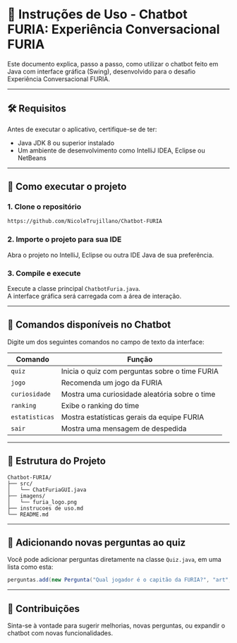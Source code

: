 # 📖 Instruções de Uso - Chatbot FURIA: Experiência Conversacional FURIA

Este documento explica, passo a passo, como utilizar o chatbot feito em Java com interface gráfica (Swing), desenvolvido para o desafio Experiência Conversacional FURIA.

---

## 🛠️ Requisitos

Antes de executar o aplicativo, certifique-se de ter:

- Java JDK 8 ou superior instalado  
- Um ambiente de desenvolvimento como IntelliJ IDEA, Eclipse ou NetBeans

---

## 🚀 Como executar o projeto

### 1. Clone o repositório
```bash
https://github.com/NicoleTrujillano/Chatbot-FURIA
```

### 2. Importe o projeto para sua IDE
Abra o projeto no IntelliJ, Eclipse ou outra IDE Java de sua preferência.

### 3. Compile e execute
Execute a classe principal `ChatbotFuria.java`.  
A interface gráfica será carregada com a área de interação.

---

## 🧠 Comandos disponíveis no Chatbot

Digite um dos seguintes comandos no campo de texto da interface:

| Comando       | Função                                                      |
|---------------|-------------------------------------------------------------|
| `quiz`        | Inicia o quiz com perguntas sobre o time FURIA              |
| `jogo`        | Recomenda um jogo da FURIA                                  |
| `curiosidade` | Mostra uma curiosidade aleatória sobre o time               |
| `ranking`     | Exibe o ranking do time                                     |
| `estatisticas`| Mostra estatísticas gerais da equipe FURIA                  |
| `sair`        | Mostra uma mensagem de despedida                            |

---

## 📂 Estrutura do Projeto
```
Chatbot-FURIA/
├── src/
│   └── ChatFuriaGUI.java
├── imagens/
│   └── furia_logo.png
├── instrucoes de uso.md
└── README.md
```

---

## 📄 Adicionando novas perguntas ao quiz

Você pode adicionar perguntas diretamente na classe `Quiz.java`, em uma lista como esta:

```java
perguntas.add(new Pergunta("Qual jogador é o capitão da FURIA?", "art", new String[]{"art", "KSCERATO", "yuurih"}));
```

---

## 🤝 Contribuições

Sinta-se à vontade para sugerir melhorias, novas perguntas, ou expandir o chatbot com novas funcionalidades.
